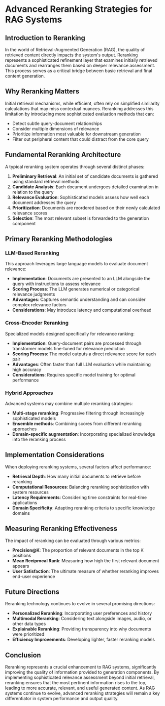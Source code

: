 # Advanced Reranking Strategies for RAG Systems

## Introduction to Reranking

In the world of Retrieval-Augmented Generation (RAG), the quality of retrieved content directly impacts the system's output. Reranking represents a sophisticated refinement layer that examines initially retrieved documents and rearranges them based on deeper relevance assessment. This process serves as a critical bridge between basic retrieval and final content generation.

## Why Reranking Matters

Initial retrieval mechanisms, while efficient, often rely on simplified similarity calculations that may miss contextual nuances. Reranking addresses this limitation by introducing more sophisticated evaluation methods that can:

- Detect subtle query-document relationships
- Consider multiple dimensions of relevance
- Prioritize information most valuable for downstream generation
- Filter out peripheral content that could distract from the core query

## Fundamental Reranking Architecture

A typical reranking system operates through several distinct phases:

1. **Preliminary Retrieval**: An initial set of candidate documents is gathered using standard retrieval methods
2. **Candidate Analysis**: Each document undergoes detailed examination in relation to the query
3. **Relevance Evaluation**: Sophisticated models assess how well each document addresses the query
4. **Prioritization**: Documents are reordered based on their newly calculated relevance scores
5. **Selection**: The most relevant subset is forwarded to the generation component

## Primary Reranking Methodologies

### LLM-Based Reranking

This approach leverages large language models to evaluate document relevance:

- **Implementation**: Documents are presented to an LLM alongside the query with instructions to assess relevance
- **Scoring Process**: The LLM generates numerical or categorical relevance judgments
- **Advantages**: Captures semantic understanding and can consider complex relevance factors
- **Considerations**: May introduce latency and computational overhead

### Cross-Encoder Reranking

Specialized models designed specifically for relevance ranking:

- **Implementation**: Query-document pairs are processed through transformer models fine-tuned for relevance prediction
- **Scoring Process**: The model outputs a direct relevance score for each pair
- **Advantages**: Often faster than full LLM evaluation while maintaining high accuracy
- **Considerations**: Requires specific model training for optimal performance

### Hybrid Approaches

Advanced systems may combine multiple reranking strategies:

- **Multi-stage reranking**: Progressive filtering through increasingly sophisticated models
- **Ensemble methods**: Combining scores from different reranking approaches
- **Domain-specific augmentation**: Incorporating specialized knowledge into the reranking process

## Implementation Considerations

When deploying reranking systems, several factors affect performance:

- **Retrieval Depth**: How many initial documents to retrieve before reranking
- **Computational Resources**: Balancing reranking sophistication with system resources
- **Latency Requirements**: Considering time constraints for real-time applications
- **Domain Specificity**: Adapting reranking criteria to specific knowledge domains

## Measuring Reranking Effectiveness

The impact of reranking can be evaluated through various metrics:

- **Precision@K**: The proportion of relevant documents in the top K positions
- **Mean Reciprocal Rank**: Measuring how high the first relevant document appears
- **User Satisfaction**: The ultimate measure of whether reranking improves end-user experience

## Future Directions

Reranking technology continues to evolve in several promising directions:

- **Personalized Reranking**: Incorporating user preferences and history
- **Multimodal Reranking**: Considering text alongside images, audio, or other data types
- **Explainable Reranking**: Providing transparency into why documents were prioritized
- **Efficiency Improvements**: Developing lighter, faster reranking models

## Conclusion

Reranking represents a crucial enhancement to RAG systems, significantly improving the quality of information provided to generation components. By implementing sophisticated relevance assessment beyond initial retrieval, reranking ensures that the most pertinent information rises to the top, leading to more accurate, relevant, and useful generated content. As RAG systems continue to evolve, advanced reranking strategies will remain a key differentiator in system performance and output quality.